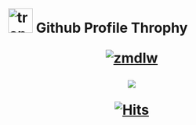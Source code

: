 <h1><img src="https://www.transparentpng.com/thumb/trophy/xoS9QC-trophy-clipart-transparent-golden-medal-image.png" alt="trophy clipart transparent golden medal image @transparentpng.com" height="50"> Github Profile Throphy
  
  
<p align="middle"> <a href="https://github.com/ryo-ma/github-profile-trophy"><img src="https://github-profile-trophy.vercel.app/?username=zmdlw" alt="zmdlw" /></a> </p>
<p align="center"><img src="https://i.giphy.com/RThN0hOS2GO4M.gif" /></p>

<div align=center>
  
[![Hits](https://hits.seeyoufarm.com/api/count/incr/badge.svg?url=https%3A%2F%2Fgithub.com%2Fzmdlw%2Fhit-counter&count_bg=%2379C83D&title_bg=%23555555&icon=&icon_color=%23E7E7E7&title=hits&edge_flat=false)](https://hits.seeyoufarm.com)
